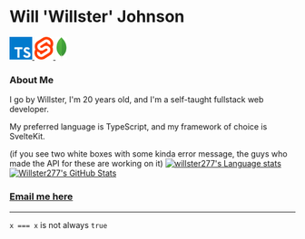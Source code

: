 # Will 'Willster' Johnson

<a href="https://typescriptlang.org/">
  <img
    height="40"
    alt="TypeScript"
    src="assets/typescript.png"
  />
<a />
<a href="https://svelte.dev/">
  <img
    height="40"
    alt="Svelte"
    src="assets/svelte.png"
  />
<a />
<a href="https://mongodb.com/">
  <img
    height="40"
    alt="Mongo DB"
    src="assets/mongo.png"
  />
<a />

### About Me

I go by Willster, I'm 20 years old, and I'm a self-taught fullstack web developer.

My preferred language is TypeScript, and my framework of choice is SvelteKit.

(if you see two white boxes with some kinda error message, the guys who made the API for these are working on it)
<a href="https://github.com/anuraghazra/github-readme-stats">
  <img
    height="200"
    alt="willster277's Language stats"
    src="https://github-readme-stats.vercel.app/api/top-langs/?username=willster277&layout=compact&theme=github_dark"
  />
</a>
<a href="https://github.com/anuraghazra/github-readme-stats">
  <img
    height="200"
    alt="Willster277's GitHub Stats"
    src="https://github-readme-stats.vercel.app/api?username=willster277&count_private=true&show_icons=true&theme=github_dark"
  />
</a>

### [Email me here](mailto:willster+github-readme@willsterjohnson.com)

---

`x === x` is not always `true` <!-- `const x = 0/0;` (or any other NaN) -->

<!-- TODO: integrate these?
https://social-img.staticblitz.com/viteconf2022-tickets/willster277/svelte
-->
